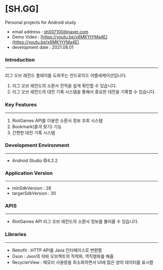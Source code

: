 # [SH.GG]

Personal projects for Android study

- email address : [sh007100@naver.com](mailto:sh007100@naver.com)
- Demo Video : [https://youtu.be/x6MKYtYMa4E](https://youtu.be/x6MKYtYMa4E)
- development date : 2021.08.01

### Introduction

---

리그 오브 레전드 플레이를 도와주는 안드로이드 어플레케이션입니다.

1. 리그 오브 레전드의 소환사 전적을 쉽게 확인할 수 있습니다.
2. 리그 오브 레전드의 대전 기록 시스템을 통해서 중요한 대전을 기록할 수 있습니다.

### Key Features

---

1. RiotGames API를 이용한 소환사 정보 조회 시스템
2. Bookmark(즐겨 찾기) 기능
3. 간편한 대전 기록 시스템

### Development Environment

---

- Android Studio @4.2.2

### Application Version

---

- minSdkVersion : 28
- targerSdkVersion : 30

### APIS

---

- RiotGames API
리그 오브 레전드의 소환사 정보를 불러올 수 있습니다.

### Libraries

---

- Retrofit : HTTP API를 Java 인터페이스로 변환함
- Gson : Json의 자바 오브젝트의 직력화, 역직렬화를 해줌
- RecyclerView : 메모리 사용량을 최소화하면서 UI에 많은 양의 데이터를 표시함
